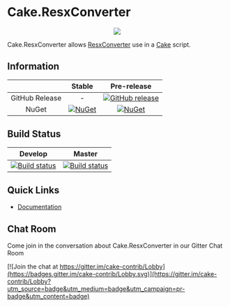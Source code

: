 Cake.ResxConverter
===================

<p align="center">
  <img src="https://github.com/jzeferino/Cake.ResxConverter/blob/master/art/icon.png?raw=true"/>
</p>

Cake.ResxConverter allows [ResxConverter](https://github.com/jzeferino/ResxConverter) use in a [Cake](http://cakebuild.net/) script.

## Information

| |Stable|Pre-release|
|:--:|:--:|:--:|
|GitHub Release|-|[![GitHub release](https://img.shields.io/github/release/cake-contrib/Cake.ResxConverter.svg)](https://github.com/cake-contrib/Cake.ResxConverter/releases/latest)|
|NuGet|[![NuGet](https://img.shields.io/nuget/v/Cake.ResxConverter.svg)](https://www.nuget.org/packages/Cake.ResxConverter)|[![NuGet](https://img.shields.io/nuget/vpre/Cake.ResxConverter.svg)](https://www.nuget.org/packages/Cake.ResxConverter)|

## Build Status

|Develop|Master|
|:--:|:--:|
|[![Build status](https://ci.appveyor.com/api/projects/status/oy67yuc4ljdriwag/branch/develop?svg=true)](https://ci.appveyor.com/project/cakecontrib/cake-resxconverter/branch/develop)|[![Build status](https://ci.appveyor.com/api/projects/status/oy67yuc4ljdriwag/branch/develop?svg=true)](https://ci.appveyor.com/project/cakecontrib/cake-resxconverter/branch/master)|

## Quick Links

- [Documentation](https://cake-contrib.github.io/Cake.ResxConverter/)

## Chat Room
Come join in the conversation about Cake.ResxConverter in our Gitter Chat Room

[![Join the chat at https://gitter.im/cake-contrib/Lobby](https://badges.gitter.im/cake-contrib/Lobby.svg)](https://gitter.im/cake-contrib/Lobby?utm_source=badge&utm_medium=badge&utm_campaign=pr-badge&utm_content=badge)
